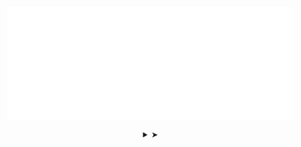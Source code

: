 <!--u can't put css into github's readme-->
<!--<head>
    <style>
        /*This hides the default char of details (for chrome)*/
        details > summary {
            list-style: none;
        }
        /*This hides the default char of details (for firefox)*/
        details > summary::marker {
            display: none;
        }
        /*allows you to put something after or before*/
        details[open] > summary:after{
            content: "";
        }
    </style>
</head>-->
<!---->
<!--
<p align="left"><strong><samp>「</samp></strong></p>
    <p align="center">
        <samp><br>
        Why don't you try to improve<br>
        THE world and not only YOUR
        </samp><br>
    </p>
<p align="right"><strong><samp>」</samp></strong></p>
-->
<div>
    <p align="center">
        <img src="index.svg" width="600" height="200" alt="css-in-readme">
    </p>
</div>
<details align="center">
<!--if you set your details hidden you can replace it with the line right after-->
<!--It will add something after your details char-->
<summary>&#10148;</summary>
<p align="center">
    still building it
</div>


### Hi there 👋

<!--
**ZeTeNik/ZeTeNik** is a ✨ _special_ ✨ repository because its `README.md` (this file) appears on your GitHub profile.
-->
[![License: CC BY-NC-SA 4.0](https://img.shields.io/badge/License-CC%20BY--NC--SA%204.0-lightgrey.svg)](https://creativecommons.org/licenses/by-nc-sa/4.0/)
<!--Here are some ideas to get you started:-->
- [x] 🔭 **I’m currently working on**: How to not be the dumbest user ever
- [ ] 🌱 **I’m currently learning**: about life and trying to dev in many languages (even if I'm not a developer)
- [x] **working as**: an IT student
- [ ] 💬 **Ask me about**: life and... idk
- [ ] 📫 **How to reach me**: nununununununu u can't
- [ ] ⚡ **Fun fact**: I'm not that real are u ?

### Languages and Tools:


### Connect with me:
<!--website incoming-->
[<img align="left" alt="ZeTeNik | Github" width="22px" src="https://cdn.jsdelivr.net/npm/simple-icons@v4/icons/github.svg"/>][github]

<!-- <details> -->
[github]: https://github.com/ZeTeNik

<!--
all images:
https://github.com/fluidicon.png
-->
</details>

<!--

hiding the <details> default char:
https://stackoverflow.com/questions/6195329/how-can-you-hide-the-arrow-that-is-displayed-by-default-on-the-html5-details-e

going further with <details>:
https://blog.teamtreehouse.com/use-details-summary-elements

for the chars:
https://copypastecharacter.com/all-characters
-->